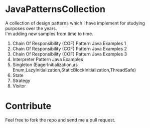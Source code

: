 # JavaPatternsCollection
A collection of design patterns which I have implement for studying purposes over the years.  
I'm adding new samples from time to time.

1. Chain Of Responsibility (COF) Pattern Java Examples 1
2. Chain Of Responsibility (COF) Pattern Java Examples 2
3. Chain Of Responsibility (COF) Pattern Java Examples 3 
4. Interpreter Pattern Java Examples
5. Singleton (EagerInitialization,as Enum,LazyInitialization,StaticBlockInitialization,ThreadSafe)
6. State 
7. Strategy
8. Visitor

# Contribute

Feel free to fork the repo and send me a pull request.
